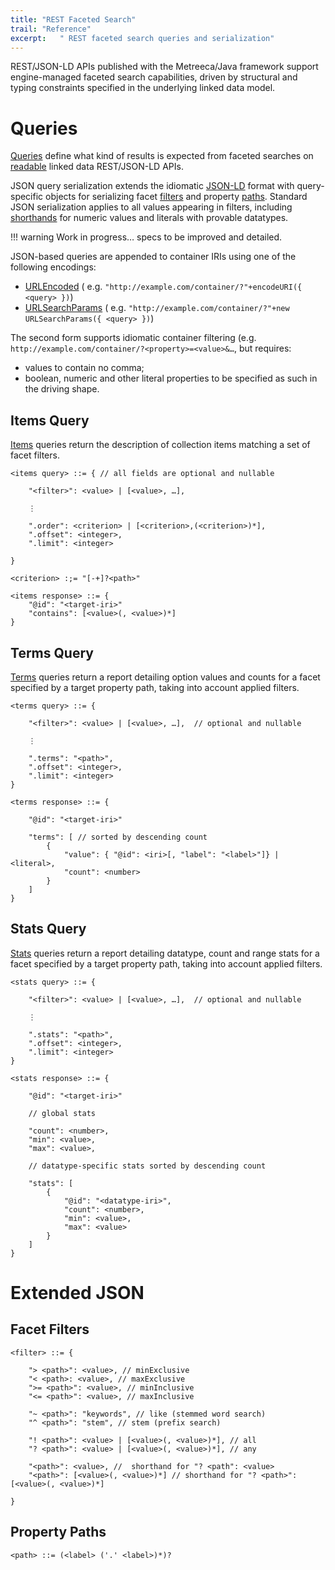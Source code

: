 ```yaml
---
title: "REST Faceted Search"
trail: "Reference"
excerpt:   " REST faceted search queries and serialization"
---
```


REST/JSON-LD APIs published with the Metreeca/Java framework support engine-managed faceted search capabilities, driven
by structural and typing constraints specified in the underlying linked data model.

# Queries

[Queries](../javadocs/com/metreeca/json/Query.html) define what kind of results is expected from faceted searches
on [readable](../../../Java/docs/tutorials/consuming-jsonld-apis.md#read-operations) linked data REST/JSON-LD APIs.

JSON query serialization extends the idiomatic [JSON-LD](jsonld-format.md) format with query-specific objects for
serializing facet [filters](#facet-filters) and property [paths](#property-paths). Standard JSON serialization applies to
all values appearing in filters, including [shorthands](jsonld-format.md#literals) for numeric values and literals with
provable datatypes.

!!! warning Work in progress… specs to be improved and detailed.

JSON-based queries are appended to container IRIs using one of the following encodings:

- [URLEncoded](https://developer.mozilla.org/en-US/docs/Web/JavaScript/Reference/Global_Objects/encodeURI) (
  e.g. `"http://example.com/container/?"+encodeURI({ <query> })`)
- [URLSearchParams](https://developer.mozilla.org/en-US/docs/Web/API/URLSearchParams) (
  e.g. `"http://example.com/container/?"+new URLSearchParams({ <query> })`)

The second form supports idiomatic container filtering (e.g. `http://example.com/container/?<property>=<value>&…`, but
requires:

- values to contain no comma;
- boolean, numeric and other literal properties to be specified as such in the driving shape.

## Items Query

[Items](../javadocs/com/metreeca/json/queries/Items.html) queries return the description of collection items matching a
set of facet filters.

    <items query> ::= { // all fields are optional and nullable
    
        "<filter>": <value> | [<value>, …],
        
        ⋮
        
        ".order": <criterion> | [<criterion>,(<criterion>)*],
        ".offset": <integer>,
        ".limit": <integer>
        
    }
    
    <criterion> :;= "[-+]?<path>"

```
<items response> ::= {
    "@id": "<target-iri>"
    "contains": [<value>(, <value>)*]
}
```

## Terms Query

[Terms](../javadocs/com/metreeca/json/queries/Terms.html) queries return a report detailing option values and counts for
a facet specified by a target property path, taking into account applied filters.

    <terms query> ::= {
            
        "<filter>": <value> | [<value>, …],  // optional and nullable
        
        ⋮
    
        ".terms": "<path>",
        ".offset": <integer>,
        ".limit": <integer>
    }

```
<terms response> ::= {

    "@id": "<target-iri>"
        
    "terms": [ // sorted by descending count
        {
            "value": { "@id": <iri>[, "label": "<label>"]} | <literal>,
            "count": <number>
        }
    ]
}
```

## Stats Query

[Stats](../javadocs/com/metreeca/json/queries/Stats.html) queries return a report detailing datatype, count and range
stats for a facet specified by a target property path, taking into account applied filters.

```
<stats query> ::= {
    
    "<filter>": <value> | [<value>, …],  // optional and nullable
    
    ⋮

    ".stats": "<path>",
    ".offset": <integer>,
    ".limit": <integer>
}
```

```
<stats response> ::= {

    "@id": "<target-iri>"
    
    // global stats 
    
    "count": <number>,
    "min": <value>,
    "max": <value>,
    
    // datatype-specific stats sorted by descending count
    
    "stats": [
        {
            "@id": "<datatype-iri>",
            "count": <number>,
            "min": <value>,
            "max": <value>
        }
    ]
}
```

# Extended JSON

## Facet Filters

```
<filter> ::= {

    "> <path>": <value>, // minExclusive
    "< <path>: <value>, // maxExclusive
    ">= <path>": <value>, // minInclusive
    "<= <path>": <value>, // maxInclusive
    
    "~ <path>": "keywords", // like (stemmed word search)
    "^ <path>": "stem", // stem (prefix search)
    
    "! <path>": <value> | [<value>(, <value>)*], // all
    "? <path>": <value> | [<value>(, <value>)*], // any
        
    "<path>": <value>, //  shorthand for "? <path": <value>
    "<path>": [<value>(, <value>)*] // shorthand for "? <path>": [<value>(, <value>)*]
    
}
```

## Property Paths

```
<path> ::= (<label> ('.' <label>)*)?
```
